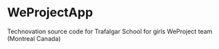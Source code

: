 # WeProjectApp
Technovation source code for Trafalgar School for girls WeProject team (Montreal Canada)
